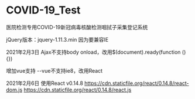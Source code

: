 # COVID-19_Test
医院检测专用COVID-19新冠病毒核酸检测咽拭子采集登记系统

jQuery版本：jquery-1.11.3.min 因为要兼容IE

2021年2月3日
Ajax不支持body onload，改用$(document).ready(function () {})

增加vue支持
--vue不支持ie8，改用React

2021年2月6日
使用React v0.14.8
https://cdn.staticfile.org/react/0.14.8/react-dom.js
https://cdn.staticfile.org/react/0.14.8/react.js